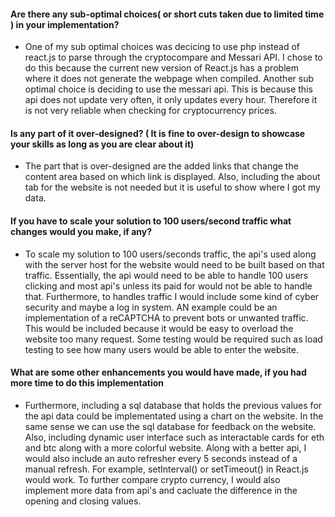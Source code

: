 #### Are there any sub-optimal choices( or short cuts taken due to limited time ) in your implementation?

- One of my sub optimal choices was decicing to use php instead of react.js to parse through the cryptocompare and Messari API. 
I chose to do this because the current new version of React.js has a problem where it does not generate the webpage when compiled.
Another sub optimal choice is deciding to use the messari api. This is because this api does not update very often, it only updates every hour. 
Therefore it is not very reliable when checking for cryptocurrency prices.

#### Is any part of it over-designed? ( It is fine to over-design to showcase your skills as long as you are clear about it)

- The part that is over-designed are the added links that change the content area based on which link is displayed. 
Also, including the about tab for the website is not needed but it is useful to show where I got my data.

#### If you have to scale your solution to 100 users/second traffic what changes would you make, if any?

- To scale my solution to 100 users/seconds traffic, the api's used along with the server host for the website would need to be built based on that traffic.
Essentially, the api would need to be able to handle 100 users clicking and most api's unless its paid for would not be able to handle that. Furthermore, to handles
traffic I would include some kind of cyber security and maybe a log in system. AN example could be an implementation of a reCAPTCHA to prevent bots or unwanted traffic.
This would be included because it would be easy to overload the website too many request.
Some testing would be required such as load testing to see how many users would be able to enter the website.

#### What are some other enhancements you would have made, if you had more time to do this implementation

- Furthermore, including a sql database that holds the previous values for the api data could be implementated using a chart on the website. In the same sense we can use the sql database
for feedback on the website. Also, including dynamic user interface such as interactable cards for eth and btc along with a more colorful website. Along with a better api, I would also 
include an auto refresher every 5 seconds instead of a manual refresh. For example, setInterval() or setTimeout() in React.js would work. To further compare crypto currency, I would also
implement more data from api's and cacluate the difference in the opening and closing values.
